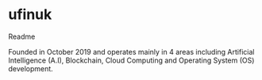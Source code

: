 # ufinuk
Readme

Founded in October 2019 and operates mainly in 4 areas including Artificial Intelligence (A.I), Blockchain, Cloud Computing and Operating System (OS) development.
